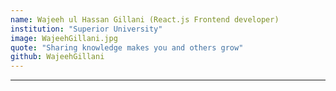 ```yaml
---
name: Wajeeh ul Hassan Gillani (React.js Frontend developer)
institution: "Superior University"
image: WajeehGillani.jpg
quote: "Sharing knowledge makes you and others grow"
github: WajeehGillani
---
```

---
